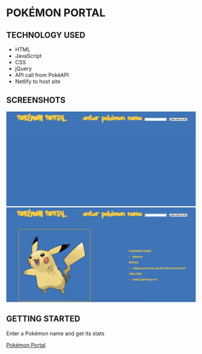 # POKÉMON PORTAL 

## TECHNOLOGY USED

- HTML 
- JavaScript
- CSS
- jQuery
- API call from PokéAPI
- Netlify to host site

## SCREENSHOTS

![](/images/startup-page.png)
![](/images/pokemon.png)

## GETTING STARTED

Enter a Pokémon name and get its stats

[Pokémon Portal](https://vigorous-tesla-0a6cdc.netlify.app/)